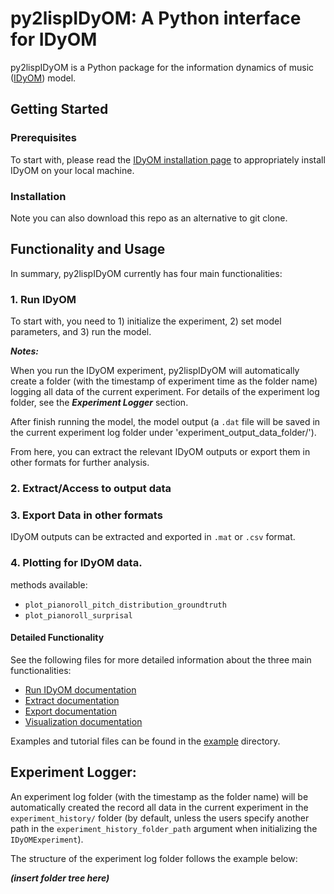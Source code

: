 # py2lispIDyOM: A Python interface for IDyOM

py2lispIDyOM is a Python package for the information dynamics of music ([IDyOM](https://github.com/mtpearce/idyom/))
model.

## Getting Started

### Prerequisites

To start with, please read the [IDyOM installation page](https://github.com/mtpearce/idyom/wiki/Installation) to
appropriately install IDyOM on your local machine.

### Installation

Note you can also download this repo as an alternative to git clone.

## Functionality and Usage

In summary, py2lispIDyOM currently has four main functionalities:

### 1. Run IDyOM

To start with, you need to 1) initialize the experiment, 2) set model parameters, and 3) run the model.

**_Notes:_**

When you run the IDyOM experiment, py2lispIDyOM will automatically create a folder
(with the timestamp of experiment time as the folder name) logging all data of the current experiment. For details of
the experiment log folder, see the
**_Experiment Logger_** section.

After finish running the model, the model output (a `.dat` file will be saved in the current experiment log folder under
'experiment_output_data_folder/').

From here, you can extract the relevant IDyOM outputs or export them in other formats for further analysis.

### 2. Extract/Access to output data

### 3. Export Data in other formats

IDyOM outputs can be extracted and exported in `.mat` or `.csv` format.

### 4. Plotting for IDyOM data.

methods available:

- `plot_pianoroll_pitch_distribution_groundtruth`
- `plot_pianoroll_surprisal`

#### Detailed Functionality

See the following files for more detailed information about the three main functionalities:

- [Run IDyOM documentation](notebooks/runIDyOM_docs.md)
- [Extract documentation](notebooks/extract_docs.md)
- [Export documentation](notebooks/export_docs.md)
- [Visualization documentation](notebooks/visualization_docs.md)

Examples and tutorial files can be found in the [example](examples) directory.


## Experiment Logger:

An experiment log folder (with the timestamp as the folder name) will be automatically 
created the record all data in the current experiment in the `experiment_history/` folder 
(by default, unless the users specify another path in the `experiment_history_folder_path` argument 
when initializing the `IDyOMExperiment`). 

The structure of the experiment log folder follows the example below:

**_(insert folder tree here)_**

